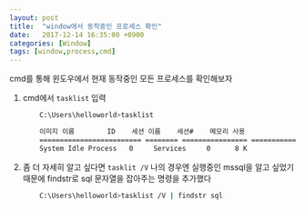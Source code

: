 ```yaml
---
layout: post
title:  "window에서 동작중인 프로세스 확인"
date:   2017-12-14 16:35:00 +0900
categories: [Window]
tags: [window,process,cmd]
---
```



cmd를 통해 윈도우에서 현재 동작중인 모든 프로세스를 확인해보자

1. cmd에서 `tasklist` 입력

	~~~bash
		C:\Users\helloworld>tasklist

		이미지 이름        ID    세션 이름    세션#    메모리 사용
		========================= ======== ================ =========== ============
		System Idle Process   0     Services     0      8 K
	~~~


2. 좀 더 자세히 알고 싶다면 `tasklit /V` 
	나의 경우엔 실행중인 mssql을 알고 싶었기 때문에 findstr로 sql 문자열을 잡아주는 명령을 추가했다



	~~~bash
		C:\Users\helloworld>tasklist /V | findstr sql
	~~~
